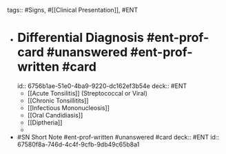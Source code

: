 tags:: #Signs, #[[Clinical Presentation]], #ENT

- # Differential Diagnosis #ent-prof-card #unanswered #ent-prof-written #card
  id:: 6756b1ae-51e0-4ba9-9220-dc162ef3b54e
  deck:: #ENT
	- [[Acute Tonsilitis]] (Streptococcal or Viral)
	- [[Chronic Tonsillitits]]
	- [[Infectious Mononucleosis]]
	- [[Oral Candidiasis]]
	- [[Diptheria]]
	-
- #SN Short Note #ent-prof-written #unanswered #card
  deck:: #ENT
  id:: 67580f8a-746d-4c4f-9cfb-9db49c65b8a1